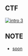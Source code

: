 
## CTF
[![intro 3](https://user-images.githubusercontent.com/106317311/171185621-c03aeddc-a31d-4545-bb9d-7394236fab20.jpg)](https://shadowfor-0.github.io/sf0/Intro%20to%20Offensive%20Security/)
   
## NOTE

   * [soon](https://shadowfor-0.github.io/sf0)
   
   

